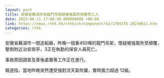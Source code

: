 ```yaml
---
layout: post
title: 安徽省蕪湖市有龍門吊架疑被強風吹倒壓死三人
date: 2023-06-11 17:00:49.000000000 +08:00
link: https://news.rthk.hk/rthk/ch/component/k2/1704376-20230611.htm
categories: rthk
---
```


安徽省蕪湖市一間造船廠，昨晚一個重450噸的龍門吊架，懷疑被強風吹至傾覆，壓倒附近治安崗亭，3正在執勤的保安人員死亡。

事故原因調查及善後處置等工作正在進行。

報道指，當地昨晚突然遭受強對流天氣吹襲，實時風力超過 12級。
